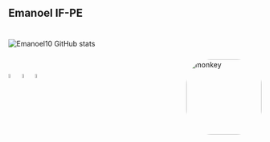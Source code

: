 ## Emanoel IF-PE 
#

![Emanoel10 GitHub stats](https://github-readme-stats.vercel.app/api?username=Emanoel10&show_icons=true&theme=cobalt)

###  

<img align="right" alt="monkey" height="150" style="border-radius:50px;" src="https://pbs.twimg.com/profile_images/1166195711425355776/M5oxal9J_400x400.jpg">
</div>

##

<div style="display: inline_block"><br/>
 
  <img width="4.5%" alighn="center" alt="java" src="https://cdn.icon-icons.com/icons2/2415/PNG/128/java_original_logo_icon_146458.png" />
  
  <img width="4.5%" alighn="center" alt="Adobe After Effects" src="https://cdn.icon-icons.com/icons2/3053/PNG/128/adobe_after_effects_macos_bigsur_icon_190464.png" />
  
  <img width="4.5%" alighn="center" alt="Blender 3D" src="https://cdn.icon-icons.com/icons2/195/PNG/128/Blender_23505.png" />
